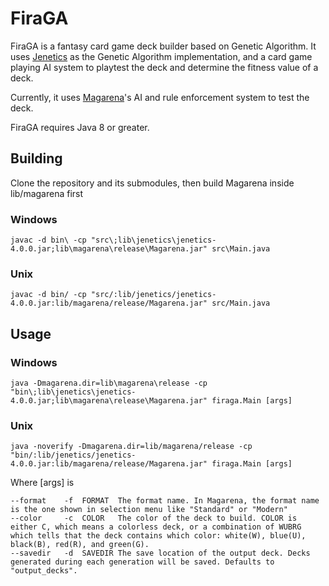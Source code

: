# FiraGA
FiraGA is a fantasy card game deck builder based on Genetic Algorithm.
It uses [Jenetics](http://jenetics.io) as the Genetic Algorithm implementation, and a card game playing AI system to playtest the deck and determine the fitness value of a deck.

Currently, it uses [Magarena](https://magarena.github.io)'s AI and rule enforcement system to test the deck.

FiraGA requires Java 8 or greater.

## Building
Clone the repository and its submodules, then build Magarena inside lib/magarena first
### Windows
```
javac -d bin\ -cp "src\;lib\jenetics\jenetics-4.0.0.jar;lib\magarena\release\Magarena.jar" src\Main.java
```
### Unix
```
javac -d bin/ -cp "src/:lib/jenetics/jenetics-4.0.0.jar:lib/magarena/release/Magarena.jar" src/Main.java
```

## Usage
### Windows
```
java -Dmagarena.dir=lib\magarena\release -cp "bin\;lib\jenetics\jenetics-4.0.0.jar;lib\magarena\release\Magarena.jar" firaga.Main [args]
```
### Unix
```
java -noverify -Dmagarena.dir=lib/magarena/release -cp "bin/:lib/jenetics/jenetics-4.0.0.jar:lib/magarena/release/Magarena.jar" firaga.Main [args]
```
Where [args] is
```
--format	-f	FORMAT	The format name. In Magarena, the format name is the one shown in selection menu like "Standard" or "Modern"
--color		-c	COLOR	The color of the deck to build. COLOR is either C, which means a colorless deck, or a combination of WUBRG which tells that the deck contains which color: white(W), blue(U), black(B), red(R), and green(G).
--savedir	-d	SAVEDIR	The save location of the output deck. Decks generated during each generation will be saved. Defaults to "output_decks".
```
